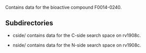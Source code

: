 Contains data for the bioactive compound F0014-0240.

## Subdirectories

- cside/ contains data for the C-side search space on rv1908c.

- nside/ contains data for the N-side search space on rv1908c.

